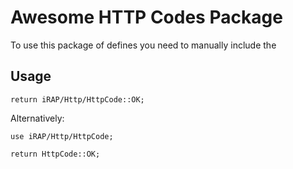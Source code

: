 Awesome HTTP Codes Package
==========================

To use this package of defines you need to manually include the

## Usage

```
return iRAP/Http/HttpCode::OK;
```

Alternatively:
```
use iRAP/Http/HttpCode;

return HttpCode::OK;
```
